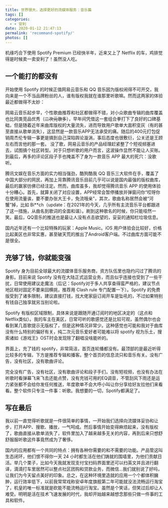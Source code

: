 ```yaml
---
title: 世界很大，选择更好的流媒体服务：音乐篇
tags: []
categories:
  - - 安利
date: 2020-01-12 21:47:13
permalink: 'recommand-spotify/'
photos: []
---
```


机缘巧合下使用 Spotify Premium 已经快半年，近来又上了 Netflix 的车，鸡排觉得是时候卖一卖安利了！虽然没人吃。

<!-- more -->

## 一个能打的都没有

开始使用 Spotify 的时候正值网易云音乐和 QQ 音乐因为版权闹得不可开交，我向来是一个不当品牌粉丝的人，谁有版权我就在谁那里听歌嘛。然而这两家的体验最近都做得不太妙：

网易云音乐起步早，个性歌曲推荐和社区都做得不错，对小众歌曲专辑的曲库覆盖也比同类竞品优秀（~~二次元歌多~~），早年间凭借这一套组合拳打下了良好的口碑基础，但是随着近年来曲库版权的大量流失，进而导致用户歌单大面积变灰（有的甚至直接从歌单消失），这显然是一款音乐APP无法承受的痛。随后的400元打包促销周杰伦专辑一事更是搞到自己深陷舆论漩涡，事后态度也很敷衍，公关还是王顾左右而言他的那一套。 没了歌，网易云音乐的产品经理赶紧整了个短视频塞进去，试图搞个社区转型。对于只想听歌的用户而言，这波操作显然不能让人买账。到最后，再多的评论区段子手也掩盖不了身为一款音乐 APP 最大的死穴：没歌听。

腾讯文娱在音乐方面的实力相当强劲，酷狗酷我 QQ 音乐三大软件在手，覆盖了中国大部分的网民，再加上背靠腾讯音乐目前几乎可以说是国内最强的版权曲库，最后的赢家彷佛已经注定。然而，曲库虽多，我却觉得腾讯音乐 APP 的使用体验十分糟心。首先，就算关闭了对应设置，APP经常会暂停播放并弹窗问你“哎呀你在使用流量诶，要不要办张大王卡，免流哦亲”，其次，歌曲名称居然会被“河蟹”掉，比如 Bi\*\*ch（update：在2021年的今天，几乎所有主流音乐平台都跟进了这一措施，从曲名到歌词的全面和谐）。刷到这种歌名的时候，你只能哑然一笑。最后，QQ音乐的推送也是最让人没有点击欲望的，妥妥的通知栏垃圾信息。

国内近年还有一个比较特殊的玩家：Apple Music。iOS 用户体验会比较好，价格比起美区也非常实惠，甚至破天荒的推出了Android客户端。不过曲库方面可能不是很全。

## 充够了钱，你就能变强

Spotify 身为目前全球最大的流媒体音乐服务商，资方队伍里也隐约闪过了腾讯的身影。目前来说 Spotify 没有在大陆正式运营业务，而且似乎连接也受到了一些干扰，日常使用建议走魔法（后记：Spotify对于多人共享查得蛮严格的，建议节点地区相对固定不要来回横挑，推荐用 Clash rule 专门配置一下）。Spotify 的免费版受到了诸多限制，建议直接打钱，找大佬家庭订阅开车是坠吼的，不过如果特别有钱自己独享就另当别论啦。

Spotify 有版权区域限制，具体来说是跟随开通订阅时的地区决定的（这点和Netflix类似）。我的车主在美区，日常可听的歌感觉还是比较可观，虽然偶尔也会看到某几首歌提示无版权了，但是这种情况非常少。这种感觉也可能和我对于曲库没有什么特别的偏好有关，纯二次元音乐爱好者可能难以将 spotify 视为乐土，搜索诸如《游戏王》OST时会发现除了翻唱没啥能听的。

界面上，充了钱的 spotify，非常简洁，首页连轮播都没有。最顶部的是最近听得比较多的专辑，下方是推荐专辑和播客。整个首页的信息流只和音乐有关。没有广告，没有社区，没有歌曲评论。 

完全没有广告，没有社区，没有歌曲评论和段子手们，没有短视频，也没有办法在听歌时看弹幕飞来飞去还能点赞，没有充钱可用的EQ调音，不管刮风下雨还是运力紧张都不会给你发任何推送，年度歌单不会大呼小叫让你分享给好友拉他们来看看。整个软件只专注一件事：听歌。我想要的一切，Spotify都满足了。

## 写在最后

我以前一直觉得听歌就是一件很简单的事情，一开始我们选择向流媒体妥协和让步，打开APP、搜歌、播放，一气呵成。然后事情开始变得麻烦起来，没有版权了，歌曲直接从歌单消失了，软件里加入了越来越多无关的内容，再到后来只想舒舒服服听歌这件事竟然成为了奢侈。

国内的应用都有一个共同的特点：拥有各种你需要的和不需要的功能。产品管这叫生态闭环，他们恨不得你一天 24 小时都生活在他们铸就的围墙里，为他们贡献日活。举几个栗子，比如今天我就发现支付宝扫码界面里还可以扫英文并且进行翻译，滴滴打车里居然可以整点社区团购和贷款业务，而微信...我们就别说了好吗，让我们为今天留点美好的印象。总之，在这种环境里造就的应用一个个都体积臃肿，运行效率低下，以前我常常戏称安卓年度旗舰第二年可能就没法流畅运行淘宝了，机皇的唯一标准就是砍能不能流畅运行淘宝。虽然是个笑话，但笑过后却让人难受。明明是活在技术飞速发展的时代，我却开始越来越想念那些只做一件事的工具和软件。
